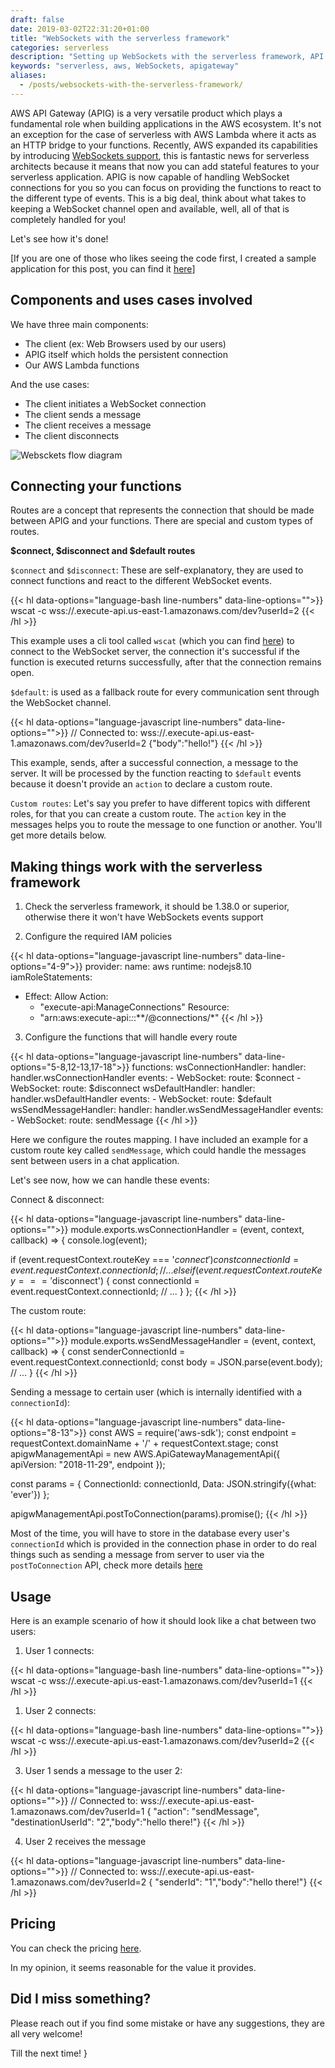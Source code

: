```yaml
--- 
draft: false
date: 2019-03-02T22:31:20+01:00
title: "WebSockets with the serverless framework"
categories: serverless
description: "Setting up WebSockets with the serverless framework, API Gateway and AWS"
keywords: "serverless, aws, WebSockets, apigateway"
aliases:
  - /posts/websockets-with-the-serverless-framework/
---
```


AWS API Gateway (APIG) is a very versatile product which plays a fundamental role when building applications in the AWS ecosystem. It's not an exception for the case of serverless with AWS Lambda where it acts as an HTTP bridge to your functions. Recently, AWS expanded its capabilities by introducing [WebSockets support](https://aws.amazon.com/blogs/compute/announcing-WebSocket-apis-in-amazon-api-gateway/), this is fantastic news for serverless architects because it means that now you can add stateful features to your serverless application. APIG is now capable of handling WebSocket connections for you so you can focus on providing the functions to react to the different type of events. This is a big deal, think about what takes to keeping a WebSocket channel open and available, well, all of that is completely handled for you!

Let's see how it's done!

[If you are one of those who likes seeing the code first, I created a sample application for this post, you can find it [here](https://github.com/ccverak/serverless-WebSockets-demo)]


## Components and uses cases involved

We have three main components:

- The client (ex: Web Browsers used by our users)
- APIG itself which holds the persistent connection
- Our AWS Lambda functions

And the use cases:

- The client initiates a WebSocket connection
- The client sends a message
- The client receives a message
- The client disconnects

![Websckets flow diagram](/images/WebSockets-flow-diagram.png)

## Connecting your functions

Routes are a concept that represents the connection that should be made between APIG and your functions. There are special and custom types of routes. 

**$connect, $disconnect and $default routes**

`$connect` and `$disconnect`: These are self-explanatory, they are used to connect functions and react to the different WebSocket events. 

{{< hl data-options="language-bash line-numbers" data-line-options="">}}
wscat -c wss://<my-api-id>.execute-api.us-east-1.amazonaws.com/dev?userId=2
{{< /hl >}}

This example uses a cli tool called `wscat` (which you can find [here](https://www.npmjs.com/package/wscat)) to connect to the WebSocket server, the connection it's successful if the function is executed returns successfully, after that the connection remains open.

`$default`: is used as a fallback route for every communication sent through the WebSocket channel.

{{< hl data-options="language-javascript line-numbers" data-line-options="">}}
// Connected to: wss://<my-api-id>.execute-api.us-east-1.amazonaws.com/dev?userId=2
{"body":"hello!"}
{{< /hl >}}

This example, sends, after a successful connection, a message to the server. It will be processed by the function reacting to `$default` events because it doesn't provide an `action` to declare a custom route.

`Custom routes`: Let's say you prefer to have different topics with different roles, for that you can create a custom route. The `action` key in the messages helps you to route the message to one function or another. You'll get more details below.

## Making things work with the serverless framework

1) Check the serverless framework, it should be 1.38.0 or superior, otherwise there it won't have WebSockets events support

2) Configure the required IAM policies

{{< hl data-options="language-javascript line-numbers" data-line-options="4-9">}}
provider:
  name: aws
  runtime: nodejs8.10
  iamRoleStatements:
  - Effect: Allow
    Action:
      - "execute-api:ManageConnections"
    Resource:
      - "arn:aws:execute-api:*:*:**/@connections/*"
{{< /hl >}}

3) Configure the functions that will handle every route

{{< hl data-options="language-javascript line-numbers" data-line-options="5-8,12-13,17-18">}}
functions:
  wsConnectionHandler:
    handler: handler.wsConnectionHandler
    events:
      - WebSocket:
          route: $connect
      - WebSocket:
          route: $disconnect
  wsDefaultHandler:
    handler: handler.wsDefaultHandler
    events:
      - WebSocket:
          route: $default
  wsSendMessageHandler:
    handler: handler.wsSendMessageHandler
    events:
      - WebSocket:
          route: sendMessage
{{< /hl >}}

Here we configure the routes mapping. I have included an example for a custom route key called `sendMessage`, which could handle the messages sent between users in a chat application.

Let's see now, how we can handle these events:

Connect & disconnect:

{{< hl data-options="language-javascript line-numbers" data-line-options="">}}
module.exports.wsConnectionHandler = (event, context, callback) => {
  console.log(event);

  if (event.requestContext.routeKey === '$connect') {
    const connectionId = event.requestContext.connectionId;
    // ...
  } else if (event.requestContext.routeKey === '$disconnect') {
    const connectionId = event.requestContext.connectionId;
    // ...
  }
};
{{< /hl >}}

The custom route:

{{< hl data-options="language-javascript line-numbers" data-line-options="">}}
module.exports.wsSendMessageHandler = (event, context, callback) => {
  const senderConnectionId = event.requestContext.connectionId;
  const body = JSON.parse(event.body);
  // ...
}
{{< /hl >}}

Sending a message to certain user (which is internally identified with a `connectionId`):

{{< hl data-options="language-javascript line-numbers" data-line-options="8-13">}}
const AWS = require('aws-sdk');
const endpoint = requestContext.domainName + '/' + requestContext.stage;
const apigwManagementApi = new AWS.ApiGatewayManagementApi({
  apiVersion: "2018-11-29",
  endpoint
});

const params = {
  ConnectionId: connectionId,
  Data: JSON.stringify({what: 'ever'})
};

apigwManagementApi.postToConnection(params).promise();
{{< /hl >}}

Most of the time, you will have to store in the database every user's `connectionId` which is provided in the connection phase in order to do real things such as sending a message from server to user via the `postToConnection` API, check more details [here](https://github.com/ccverak/serverless-WebSockets-demo)

## Usage

Here is an example scenario of how it should look like a chat between two users: 

1) User 1 connects:

{{< hl data-options="language-bash line-numbers" data-line-options="">}}
wscat -c wss://<my-api-id>.execute-api.us-east-1.amazonaws.com/dev?userId=1
{{< /hl >}}

1) User 2 connects:

{{< hl data-options="language-bash line-numbers" data-line-options="">}}
wscat -c wss://<my-api-id>.execute-api.us-east-1.amazonaws.com/dev?userId=2
{{< /hl >}}

3) User 1 sends a message to the user 2:

{{< hl data-options="language-javascript line-numbers" data-line-options="">}}
// Connected to: wss://<my-api-id>.execute-api.us-east-1.amazonaws.com/dev?userId=1
{ "action": "sendMessage", "destinationUserId": "2","body":"hello there!"}
{{< /hl >}}

4) User 2 receives the message

{{< hl data-options="language-javascript line-numbers" data-line-options="">}}
// Connected to: wss://<my-api-id>.execute-api.us-east-1.amazonaws.com/dev?userId=2
{ "senderId": "1","body":"hello there!"}
{{< /hl >}}


## Pricing

You can check the pricing [here](https://aws.amazon.com/api-gateway/pricing/#WebSocket_APIs).

In my opinion, it seems reasonable for the value it provides.

## Did I miss something?

Please reach out if you find some mistake or have any suggestions, they are all very welcome!

Till the next time! }
